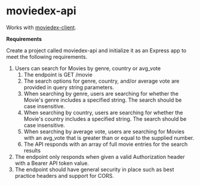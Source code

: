 # moviedex-api

Works with [moviedex-client](https://github.com/asktami/moviedex-client).

**Requirements**

Create a project called moviedex-api and initialize it as an Express app to meet the following requirements.

1. Users can search for Movies by genre, country or avg_vote
    1. The endpoint is GET /movie
    2. The search options for genre, country, and/or average vote are provided in query string parameters.
    3. When searching by genre, users are searching for whether the Movie's genre includes a specified string. The search should be case insensitive.
    4. When searching by country, users are searching for whether the Movie's country includes a specified string. The search should be case insensitive.
    5. When searching by average vote, users are searching for Movies with an avg_vote that is greater than or equal to the supplied number.
    6. The API responds with an array of full movie entries for the search results
2. The endpoint only responds when given a valid Authorization header with a Bearer API token value.
3. The endpoint should have general security in place such as best practice headers and support for CORS.
